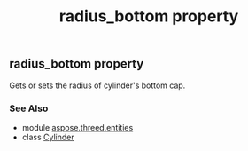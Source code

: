﻿---
title: radius_bottom property
second_title: Aspose.3D for Python via .NET API References
description: 
type: docs
weight: 230
url: /python-net/aspose.threed.entities/cylinder/radius_bottom/
is_root: false
---

## radius_bottom property


Gets or sets the radius of cylinder's bottom cap.

### See Also
* module [aspose.threed.entities](../../)
* class [Cylinder](/3d/python-net/aspose.threed.entities/cylinder)
